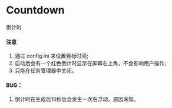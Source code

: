 # Countdown
倒计时
#### 注意
1. 通过 config.ini 来设置目标时间;
2. 启动后会有一个红色倒计时显示在屏幕右上角，不会影响用户操作;
3. 只能在任务管理器中关闭。

#### BUG：
1. 倒计时在生成后10秒后会发生一次右浮动，原因未知。
